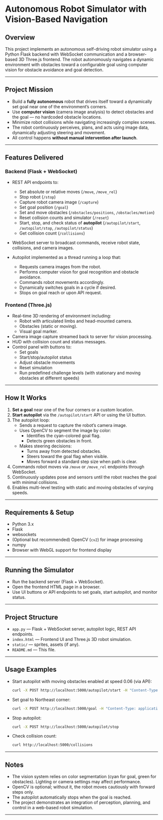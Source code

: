 # Autonomous Robot Simulator with Vision-Based Navigation

## Overview

This project implements an autonomous self-driving robot simulator using a Python Flask backend with WebSocket communication and a browser-based 3D Three.js frontend. The robot autonomously navigates a dynamic environment with obstacles toward a configurable goal using computer vision for obstacle avoidance and goal detection.

***

## Project Mission

- Build a **fully autonomous** robot that drives itself toward a dynamically set goal near one of the environment’s corners.
- Use **computer vision** (camera image analysis) to detect obstacles and the goal — no hardcoded obstacle locations.
- Minimize robot collisions while navigating increasingly complex scenes.
- The robot continuously perceives, plans, and acts using image data, dynamically adjusting steering and movement.
- All control happens **without manual intervention after launch**.

***

## Features Delivered

### Backend (Flask + WebSocket)

- REST API endpoints to:
  - Set absolute or relative moves (`/move`, `/move_rel`)
  - Stop robot (`/stop`)
  - Capture robot camera image (`/capture`)
  - Set goal position (`/goal`)
  - Set and move obstacles (`/obstacles/positions`, `/obstacles/motion`)
  - Reset collision counts and simulator (`/reset`)
  - Start, stop, and check status of **autopilot** (`/autopilot/start`, `/autopilot/stop`, `/autopilot/status`)
  - Get collision count (`/collisions`)

- WebSocket server to broadcast commands, receive robot state, collisions, and camera images.

- Autopilot implemented as a thread running a loop that:
  - Requests camera images from the robot.
  - Performs computer vision for goal recognition and obstacle avoidance.
  - Commands robot movements accordingly.
  - Dynamically switches goals in a cycle if desired.
  - Stops on goal reach or upon API request.

### Frontend (Three.js)

- Real-time 3D rendering of environment including:
  - Robot with articulated limbs and head-mounted camera.
  - Obstacles (static or moving).
  - Visual goal marker.
- Camera image capture streamed back to server for vision processing.
- HUD with collision count and status messages.
- Control panel with buttons to:
  - Set goals
  - Start/stop/autopilot status
  - Adjust obstacle movements
  - Reset simulation
  - Run predefined challenge levels (with stationary and moving obstacles at different speeds)

***

## How It Works

1. **Set a goal** near one of the four corners or a custom location.
2. **Start autopilot** via the `/autopilot/start` API or using the UI button.
3. The autopilot loop:
   - Sends a request to capture the robot’s camera image.
   - Uses OpenCV to segment the image by color:
     - Identifies the cyan-colored goal flag.
     - Detects green obstacles in front.
   - Makes steering decisions:
     - Turns away from detected obstacles.
     - Steers toward the goal flag when visible.
     - Moves forward a standard step size when path is clear.
4. Commands robot moves via `/move` or `/move_rel` endpoints through WebSocket.
5. Continuously updates pose and sensors until the robot reaches the goal with minimal collisions.
6. Enables multi-level testing with static and moving obstacles of varying speeds.

***

## Requirements & Setup

- Python 3.x
- Flask
- websockets
- (Optional but recommended) OpenCV (`cv2`) for image processing
- numpy
- Browser with WebGL support for frontend display

***

## Running the Simulator

- Run the backend server (Flask + WebSocket).
- Open the frontend HTML page in a browser.
- Use UI buttons or API endpoints to set goals, start autopilot, and monitor status.

***

## Project Structure

- `app.py` — Flask + WebSocket server, autopilot logic, REST API endpoints.
- `index.html` — Frontend UI and Three.js 3D robot simulation.
- `static/` — sprites, assets (if any).
- `README.md` — This file.

***

## Usage Examples

- Start autopilot with moving obstacles enabled at speed 0.06 (via API):
  ```bash
  curl -X POST http://localhost:5000/autopilot/start -H "Content-Type: application/json" -d '{"moving_obstacles": true, "speed": 0.06}'
  ```
- Set goal to Northeast corner:
  ```bash
  curl -X POST http://localhost:5000/goal -H "Content-Type: application/json" -d '{"corner": "NE"}'
  ```
- Stop autopilot:
  ```bash
  curl -X POST http://localhost:5000/autopilot/stop
  ```
- Check collision count:
  ```bash
  curl http://localhost:5000/collisions
  ```

***

## Notes

- The vision system relies on color segmentation (cyan for goal, green for obstacles). Lighting or camera settings may affect performance.
- OpenCV is optional; without it, the robot moves cautiously with forward steps only.
- The autopilot automatically stops when the goal is reached.
- The project demonstrates an integration of perception, planning, and control in a web-based robot simulation.

***
